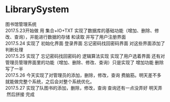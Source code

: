 # LibrarySystem</br>
图书馆管理系统</br>
2017.5.23开始做  用 集合+IO+TXT 实现了数据库的基础功能（增加、删除、修改、查询），并能进行数据的存储 和读取 并写了用户注册界面</br>
2017.5.24 实现了 初始化界面 登录界面 忘记密码找回密码界面 对这些界面添加了判断处理</br>
2017.5.25 实现了 忘记密码找回密码的 逻辑算法实现 实现了用户选着界面 还有对 管理员管理界面里的功能（增加、删除、修改、查询）只是实现了 增加功能 删除写了一半</br>
2017.5.26 今天实现了对管理员的添加，删除，修改，查询 费脑筋。明天差不多就能做完整个系统，之后会对整个系统优化。</br>
2017.5.27 实现了队图书的添加，删除，修改，查询 查询还有一点没弄好 明天弄  然后拼接 完成
